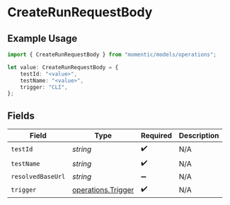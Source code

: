 # CreateRunRequestBody

## Example Usage

```typescript
import { CreateRunRequestBody } from "momentic/models/operations";

let value: CreateRunRequestBody = {
    testId: "<value>",
    testName: "<value>",
    trigger: "CLI",
};
```

## Fields

| Field                                                    | Type                                                     | Required                                                 | Description                                              |
| -------------------------------------------------------- | -------------------------------------------------------- | -------------------------------------------------------- | -------------------------------------------------------- |
| `testId`                                                 | *string*                                                 | :heavy_check_mark:                                       | N/A                                                      |
| `testName`                                               | *string*                                                 | :heavy_check_mark:                                       | N/A                                                      |
| `resolvedBaseUrl`                                        | *string*                                                 | :heavy_minus_sign:                                       | N/A                                                      |
| `trigger`                                                | [operations.Trigger](../../models/operations/trigger.md) | :heavy_check_mark:                                       | N/A                                                      |